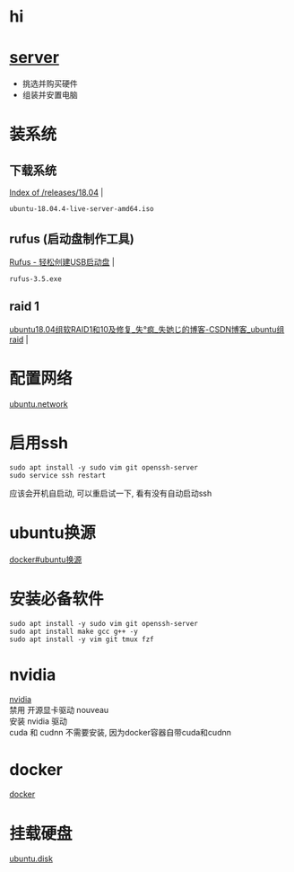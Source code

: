 # hi

# [server](readme.md)    

- 挑选并购买硬件
- 组装并安置电脑

# 装系统

## 下载系统  
<a href="http://old-releases.ubuntu.com/releases/18.04/" target="_blank">Index of /releases/18.04</a>  |  <br>    
```
ubuntu-18.04.4-live-server-amd64.iso  
```

## rufus (启动盘制作工具)  
<a href="https://rufus.ie/zh/" target="_blank">Rufus - 轻松创建USB启动盘</a>  |  <br>    
```
rufus-3.5.exe  
```

## raid 1  
<a href="https://blog.csdn.net/qq_44673299/article/details/113771436?utm_medium=distribute.pc_relevant.none-task-blog-2~default~baidujs_baidulandingword~default-4.fixedcolumn&spm=1001.2101.3001.4242.3" target="_blank">ubuntu18.04组软RAID1和10及修复_失°疯_失她じ的博客-CSDN博客_ubuntu组raid</a>  |  <br>    


# 配置网络  
[ubuntu.network](ubuntu.network.md#hi)

# 启用ssh    
```  
sudo apt install -y sudo vim git openssh-server  
sudo service ssh restart  
```  
应该会开机自启动, 可以重启试一下, 看有没有自动启动ssh  

# ubuntu换源
[docker#ubuntu换源](docker.md#ubuntu换源)    


# 安装必备软件

```
sudo apt install -y sudo vim git openssh-server  
sudo apt install make gcc g++ -y
sudo apt install -y vim git tmux fzf
```

# nvidia
[nvidia](nvidia.md#hi)    
禁用 开源显卡驱动 nouveau  
安装 nvidia 驱动  
cuda 和 cudnn 不需要安装, 因为docker容器自带cuda和cudnn  

# docker
[docker](docker.md#hi)  

# 挂载硬盘
[ubuntu.disk](ubuntu.disk.md#hi)
